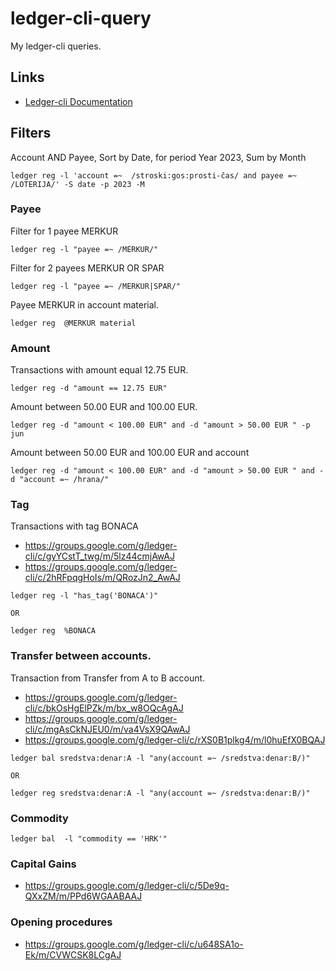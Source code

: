 # ledger-cli-query
My ledger-cli queries.

## Links

- [Ledger-cli Documentation](https://ledger-cli.org/doc/ledger3.html)

## Filters

Account AND Payee, Sort by Date, for period Year 2023, Sum by Month
```
ledger reg -l 'account =~  /stroski:gos:prosti-čas/ and payee =~ /LOTERIJA/' -S date -p 2023 -M
```

### Payee

Filter for 1 payee MERKUR
```
ledger reg -l "payee =~ /MERKUR/" 
```

Filter for 2 payees MERKUR OR SPAR
```
ledger reg -l "payee =~ /MERKUR|SPAR/" 
```

Payee MERKUR in account material.
```
ledger reg  @MERKUR material
```

### Amount

Transactions with amount equal 12.75 EUR.
```
ledger reg -d "amount == 12.75 EUR"
```

Amount between 50.00 EUR and 100.00 EUR.
```
ledger reg -d "amount < 100.00 EUR" and -d "amount > 50.00 EUR " -p jun
```

Amount between 50.00 EUR and 100.00 EUR and account
```
ledger reg -d "amount < 100.00 EUR" and -d "amount > 50.00 EUR " and -d "account =~ /hrana/" 
```

### Tag

Transactions with tag BONACA

- https://groups.google.com/g/ledger-cli/c/gyYCstT_twg/m/5lz44cmjAwAJ
- https://groups.google.com/g/ledger-cli/c/2hRFpqgHoIs/m/QRozJn2_AwAJ

```
ledger reg -l "has_tag('BONACA')"

OR

ledger reg  %BONACA
```

### Transfer between accounts.

Transaction from Transfer from A to B account.

- https://groups.google.com/g/ledger-cli/c/bkOsHgElPZk/m/bx_w8OQcAgAJ
- https://groups.google.com/g/ledger-cli/c/mgAsCkNJEU0/m/va4VsX9QAwAJ
- https://groups.google.com/g/ledger-cli/c/rXS0B1plkg4/m/l0huEfX0BQAJ

```
ledger bal sredstva:denar:A -l "any(account =~ /sredstva:denar:B/)"

OR 

ledger reg sredstva:denar:A -l "any(account =~ /sredstva:denar:B/)"
```

### Commodity

```
ledger bal  -l "commodity == 'HRK'"
```

### Capital Gains

- https://groups.google.com/g/ledger-cli/c/5De9q-QXxZM/m/PPd6WGAABAAJ

### Opening procedures

- https://groups.google.com/g/ledger-cli/c/u648SA1o-Ek/m/CVWCSK8LCgAJ

